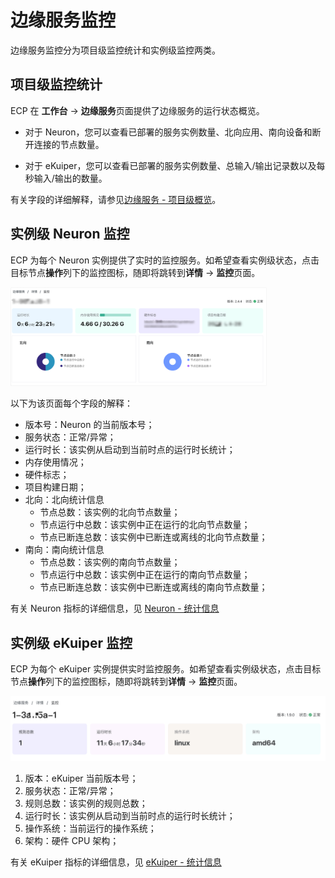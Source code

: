 # 边缘服务监控

边缘服务监控分为项目级监控统计和实例级监控两类。

## 项目级监控统计

ECP 在 **工作台** -> **边缘服务**页面提供了边缘服务的运行状态概览。

- 对于 Neuron，您可以查看已部署的服务实例数量、北向应用、南向设备和断开连接的节点数量。

- 对于 eKuiper，您可以查看已部署的服务实例数量、总输入/输出记录数以及每秒输入/输出的数量。


有关字段的详细解释，请参见[边缘服务 - 项目级概览](../edge_service/edge_project_statistics.md)。

## 实例级 Neuron 监控

ECP 为每个 Neuron 实例提供了实时的监控服务。如希望查看实例级状态，点击目标节点**操作**列下的监控图标，随即将跳转到**详情** -> **监控**页面。

<img src="./_assets/edge-neuron-monitor.png" alt="Neuron监控" style="zoom:40%;" />

以下为该页面每个字段的解释：

- 版本号：Neuron 的当前版本号；
- 服务状态：正常/异常；
- 运行时长：该实例从启动到当前时点的运行时长统计；
- 内存使用情况；
- 硬件标志；
- 项目构建日期；
- 北向：北向统计信息
   - 节点总数：该实例的北向节点数量；
   - 节点运行中总数：该实例中正在运行的北向节点数量；
   - 节点已断连总数：该实例中已断连或离线的北向节点数量；
- 南向：南向统计信息
   - 节点总数：该实例的南向节点数量；
   - 节点运行中总数：该实例中正在运行的南向节点数量；
   - 节点已断连总数：该实例中已断连或离线的南向节点数量；

有关 Neuron 指标的详细信息，见 [Neuron - 统计信息](https://neugates.io/docs/zh/latest/http-api/metrics.html)

## 实例级 eKuiper 监控

ECP 为每个 eKuiper 实例提供实时监控服务。如希望查看实例级状态，点击目标节点**操作**列下的监控图标，随即将跳转到**详情** -> **监控**页面。

![eKuiper监控](./_assets/edge-ekuiper-monitor.png)

1. 版本：eKuiper 当前版本号；
2. 服务状态：正常/异常；
3. 规则总数：该实例的规则总数；
4. 运行时长：该实例从启动到当前时点的运行时长统计；
5. 操作系统：当前运行的操作系统；
6. 架构：硬件 CPU 架构；

有关 eKuiper 指标的详细信息，见 [eKuiper - 统计信息](https://ekuiper.org/docs/zh/latest/operation/usage/monitor_with_prometheus.html)